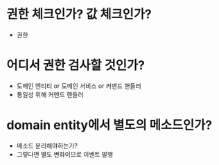 # 권한 체크인가? 값 체크인가?
- 권한

# 어디서 권한 검사할 것인가?
- 도메인 엔티티 or 도메인 서비스 or 커맨드 핸들러
- 통일성 위해 커맨드 핸들러

# domain entity에서 별도의 메소드인가?
- 메소드 분리해야하는가?
- 그렇다면 별도 변화이므로 이벤트 발행
